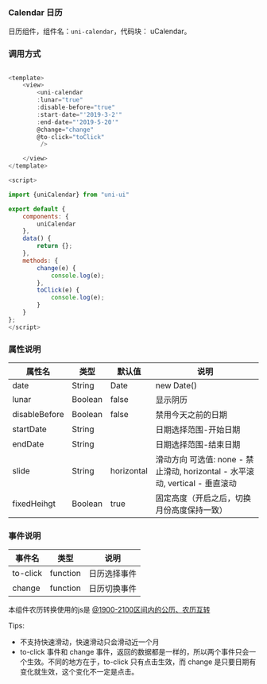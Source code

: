 ### Calendar 日历

日历组件，组件名：``uni-calendar``，代码块： uCalendar。  

### 调用方式
```javascript

<template>
	<view>
		<uni-calendar 
		:lunar="true" 
		:disable-before="true" 
		:start-date="'2019-3-2'"
		:end-date="'2019-5-20'"
		@change="change"
		@to-click="toClick"
		 />

	</view>
</template>

<script>

import {uniCalendar} from "uni-ui"

export default {
	components: {
		uniCalendar
	},
	data() {
		return {};
	},
	methods: {
		change(e) {
			console.log(e);
		},
		toClick(e) {
			console.log(e);
		}
	}
};
</script>


```

### 属性说明


|  属性名		|    类型	| 默认值	| 说明																			|
| ---			| ---		| ---		| ---																		|
| date		    | String    | Date		| new Date()| 自定义当前时间											        |
| lunar			| Boolean	| false		| 显示阴历																	|
| disableBefore	| Boolean	| false		| 禁用今天之前的日期															|
| startDate		| String	|			| 日期选择范围-开始日期															|
| endDate		| String	|			| 日期选择范围-结束日期															|
| slide			| String	|horizontal	| 滑动方向 可选值: none - 禁止滑动, horizontal - 水平滚动,  vertical - 垂直滚动   |
| fixedHeihgt	| Boolean	|true		| 固定高度（开启之后，切换月份高度保持一致）										|

### 事件说明



|  事件名		|    类型	| 说明		    |
| ---			| ---		| ---			|
| to-click		| function 	|  日历选择事件	|
| change		| function 	|  日历切换事件	|

本组件农历转换使用的js是 [@1900-2100区间内的公历、农历互转](https://github.com/jjonline/calendar.js)  

Tips:
- 不支持快速滑动，快速滑动只会滑动近一个月
- to-click 事件和 change 事件，返回的数据都是一样的，所以两个事件只会一个生效。不同的地方在于，to-click 只有点击生效，而 change 是只要日期有变化就生效，这个变化不一定是点击。

